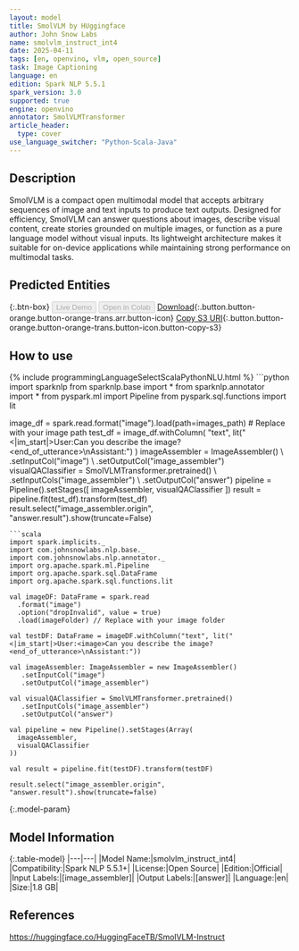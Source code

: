 ```yaml
---
layout: model
title: SmolVLM by HUggingface
author: John Snow Labs
name: smolvlm_instruct_int4
date: 2025-04-11
tags: [en, openvino, vlm, open_source]
task: Image Captioning
language: en
edition: Spark NLP 5.5.1
spark_version: 3.0
supported: true
engine: openvino
annotator: SmolVLMTransformer
article_header:
  type: cover
use_language_switcher: "Python-Scala-Java"
---
```


## Description

SmolVLM is a compact open multimodal model that accepts arbitrary sequences of image and text inputs to produce text outputs. Designed for efficiency, SmolVLM can answer questions about images, describe visual content, create stories grounded on multiple images, or function as a pure language model without visual inputs. Its lightweight architecture makes it suitable for on-device applications while maintaining strong performance on multimodal tasks.

## Predicted Entities



{:.btn-box}
<button class="button button-orange" disabled>Live Demo</button>
<button class="button button-orange" disabled>Open in Colab</button>
[Download](https://s3.amazonaws.com/auxdata.johnsnowlabs.com/public/models/smolvlm_instruct_int4_en_5.5.1_3.0_1744355673028.zip){:.button.button-orange.button-orange-trans.arr.button-icon}
[Copy S3 URI](s3://auxdata.johnsnowlabs.com/public/models/smolvlm_instruct_int4_en_5.5.1_3.0_1744355673028.zip){:.button.button-orange.button-orange-trans.button-icon.button-copy-s3}

## How to use



<div class="tabs-box" markdown="1">
{% include programmingLanguageSelectScalaPythonNLU.html %}
```python
import sparknlp
from sparknlp.base import *
from sparknlp.annotator import *
from pyspark.ml import Pipeline
from pyspark.sql.functions import lit

image_df = spark.read.format("image").load(path=images_path) # Replace with your image path
test_df = image_df.withColumn(
    "text",
    lit("<|im_start|>User:<image>Can you describe the image?<end_of_utterance>\nAssistant:")
)
imageAssembler = ImageAssembler() \\
    .setInputCol("image") \\
    .setOutputCol("image_assembler")
visualQAClassifier = SmolVLMTransformer.pretrained() \\
    .setInputCols("image_assembler") \\
    .setOutputCol("answer")
pipeline = Pipeline().setStages([
    imageAssembler,
    visualQAClassifier
])
result = pipeline.fit(test_df).transform(test_df)
result.select("image_assembler.origin", "answer.result").show(truncate=False)
```
```scala
import spark.implicits._
import com.johnsnowlabs.nlp.base._
import com.johnsnowlabs.nlp.annotator._
import org.apache.spark.ml.Pipeline
import org.apache.spark.sql.DataFrame
import org.apache.spark.sql.functions.lit

val imageDF: DataFrame = spark.read
  .format("image")
  .option("dropInvalid", value = true)
  .load(imageFolder) // Replace with your image folder

val testDF: DataFrame = imageDF.withColumn("text", lit("<|im_start|>User:<image>Can you describe the image?<end_of_utterance>\nAssistant:"))

val imageAssembler: ImageAssembler = new ImageAssembler()
   .setInputCol("image")
   .setOutputCol("image_assembler")

val visualQAClassifier = SmolVLMTransformer.pretrained()
   .setInputCols("image_assembler")
   .setOutputCol("answer")

val pipeline = new Pipeline().setStages(Array(
  imageAssembler,
  visualQAClassifier
))

val result = pipeline.fit(testDF).transform(testDF)

result.select("image_assembler.origin", "answer.result").show(truncate=false)
```
</div>

{:.model-param}
## Model Information

{:.table-model}
|---|---|
|Model Name:|smolvlm_instruct_int4|
|Compatibility:|Spark NLP 5.5.1+|
|License:|Open Source|
|Edition:|Official|
|Input Labels:|[image_assembler]|
|Output Labels:|[answer]|
|Language:|en|
|Size:|1.8 GB|

## References

https://huggingface.co/HuggingFaceTB/SmolVLM-Instruct